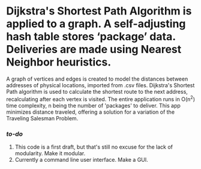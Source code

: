 # Dijkstra's Shortest Path Algorithm is applied to a graph. A self-adjusting hash table stores ‘package’ data. Deliveries are made using Nearest Neighbor heuristics.
 A graph of vertices and edges is created to model the distances between addresses of physical locations, imported from .csv files. Dijkstra's Shortest Path algorithm is used to calculate the shortest route to the next address, recalculating after each vertex is visited. The entire application runs in O(n<sup>2</sup>) time complexity, n being the number of 'packages' to deliver. This app minimizes distance traveled, offering a solution for a variation of the Traveling Salesman Problem.
 
 ###  *to-do*
1. This code is a first draft, but that's still no excuse for the lack of modularity. Make it modular. 
2. Currently a command line user interface. Make a GUI. 
